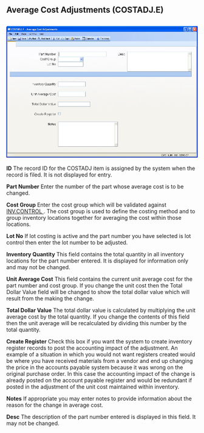 ##  Average Cost Adjustments (COSTADJ.E)

<PageHeader />

##

![](./COSTADJ-E-1.jpg)

**ID** The record ID for the COSTADJ item is assigned by the system when the
record is filed. It is not displayed for entry.  
  
**Part Number** Enter the number of the part whose average cost is to be
changed.  
  
**Cost Group** Enter the cost group which will be validated against [ INV.CONTROL ](../../INV-CONTROL/README.md) . The cost group is used to define the costing method and to group inventory locations together for averaging the cost within those locations.   
  
**Lot No** If lot costing is active and the part number you have selected is
lot control then enter the lot number to be adjusted.  
  
**Inventory Quantity** This field contains the total quantity in all inventory
locations for the part number entered. It is displayed for information only
and may not be changed.  
  
**Unit Average Cost** This field contains the current unit average cost for
the part number and cost group. If you change the unit cost then the Total
Dollar Value field will be changed to show the total dollar value which will
result from the making the change.  
  
**Total Dollar Value** The total dollar value is calculated by multiplying the
unit average cost by the total quantity. If you change the contents of this
field then the unit average will be recalculated by dividing this number by
the total quantity.  
  
**Create Register** Check this box if you want the system to create inventory
register records to post the accounting impact of the adjustment. An example
of a situation in which you would not want registers created would be where
you have received materials from a vendor and end up changing the price in the
accounts payable system because it was wrong on the original purchase order.
In this case the accounting impact of the change is already posted on the
account payable register and would be redundant if posted in the adjustment of
the unit cost maintained within inventory.  
  
**Notes** If appropriate you may enter notes to provide information about the
reason for the change in average cost.  
  
**Desc** The description of the part number entered is displayed in this
field. It may not be changed.  
  
  
<badge text= "Version 8.10.57" vertical="middle" />

<PageFooter />